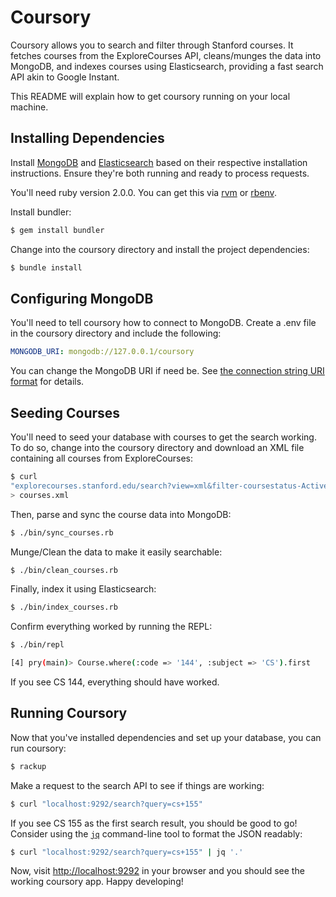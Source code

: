 # Coursory
Coursory allows you to search and filter through Stanford courses. It fetches
courses from the ExploreCourses API, cleans/munges the data into MongoDB, and
indexes courses using Elasticsearch, providing a fast search API akin to Google
Instant.

This README will explain how to get coursory running on your local machine.


## Installing Dependencies
Install [MongoDB](http://docs.mongodb.org/manual/installation/) and
[Elasticsearch](http://www.elasticsearch.org/guide/en/elasticsearch/reference/current/_installation.html)
based on their respective installation instructions. Ensure they're both
running and ready to process requests.

You'll need ruby version 2.0.0. You can get this via [rvm](http://rvm.io/) or
[rbenv](https://github.com/sstephenson/rbenv).

Install bundler:

```bash
$ gem install bundler
```

Change into the coursory directory and install the project dependencies:

```bash
$ bundle install
```


## Configuring MongoDB
You'll need to tell coursory how to connect to MongoDB. Create a .env file in
the coursory directory and include the following:

```yaml
MONGODB_URI: mongodb://127.0.0.1/coursory
```

You can change the MongoDB URI if need be. See [the connection string URI
format](http://docs.mongodb.org/manual/reference/connection-string/) for
details.


## Seeding Courses
You'll need to seed your database with courses to get the search working. To
do so, change into the coursory directory and download an XML file containing
all courses from ExploreCourses:

```bash
$ curl
"explorecourses.stanford.edu/search?view=xml&filter-coursestatus-Active=on&page=0&catalog=&academicYear=&q=%"
> courses.xml
```

Then, parse and sync the course data into MongoDB:

```bash
$ ./bin/sync_courses.rb
```

Munge/Clean the data to make it easily searchable:

```bash
$ ./bin/clean_courses.rb
```

Finally, index it using Elasticsearch:

```bash
$ ./bin/index_courses.rb
```

Confirm everything worked by running the REPL:

```bash
$ ./bin/repl

[4] pry(main)> Course.where(:code => '144', :subject => 'CS').first
```

If you see CS 144, everything should have worked.


## Running Coursory
Now that you've installed dependencies and set up your database, you can run
coursory:

```bash
$ rackup
```

Make a request to the search API to see if things are working:

```bash
$ curl "localhost:9292/search?query=cs+155"
```

If you see CS 155 as the first search result, you should be good to go!
Consider using the [`jq`](http://stedolan.github.io/jq/) command-line tool to
format the JSON readably:

```bash
$ curl "localhost:9292/search?query=cs+155" | jq '.'
```

Now, visit [http://localhost:9292](http://localhost:9292) in your browser and
you should see the working coursory app. Happy developing!
